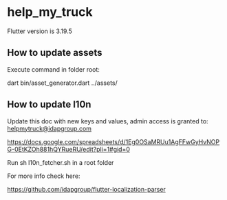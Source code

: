 # help_my_truck

Flutter version is 3.19.5

## How to update assets

Execute command in folder root:

dart bin/asset_generator.dart ../assets/

## How to update l10n

Update this doc with new keys and values, admin access is granted to:
helpmytruck@idapgroup.com

https://docs.google.com/spreadsheets/d/1Eg0OSaMRUu1AgFFwGyHvNOPG-0EtKZOh881hQYRueRU/edit?pli=1#gid=0

Run sh l10n_fetcher.sh in a root folder

For more info check here:

https://github.com/idapgroup/flutter-localization-parser
